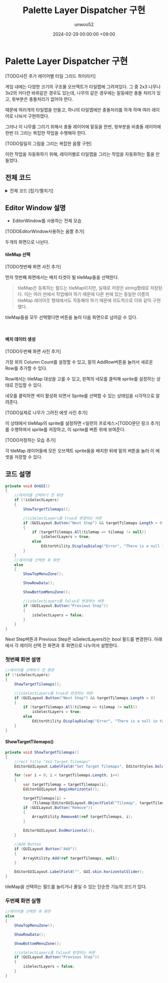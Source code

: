 ﻿---
title: Palette Layer Dispatcher 구현
author: unwoo52
date: 2024-02-29 00:00:00 +09:00
categories: [Project, PrivateProject, Project2D3D, CodeDetail]
tags: [Unity, ScriptableObject, Project2D3D, Palette, Grid, Automatize]
---

# Palette Layer Dispatcher 구현

[TODO사진 추가 레이어별 타일 그리드 하이라키]

게임 내에는 다양한 크기의 구조물 오브젝트가 타일맵에 그려져있다. 그 중 2x3 나무나 3x2의 커다란 바위같은 경우도 있는데,
나무의 같은 경우에는 밑둥에만 충돌 처리가 있고, 윗부분은 충돌처리가 없어야 한다.

때문에 여러개의 타일맵을 만들고, 하나의 타일맵에만 충돌처리를 하게 하며 여러 레이어로 나눠서 구현하였다.

그러나 이 나무를 그리기 위해서 충돌 레이어에 밑둥을 한번, 윗부분을 비충돌 레이어에 한번 더 그리는 복잡한 작업을 수행해야 한다.

[TODO일일히 그림을 그리는 복잡한 움짤 구현]

이런 작업을 자동화하기 위해, 레이어별로 타일맵을 그리는 작업을 자동화하는 툴을 만들었다.

## 전체 코드

<details>
<summary>전체 코드 [접기/펼치기]</summary>
<div markdown="1">

> 저장을 위한 Serializable 클래스

```csharp
[Serializable]
public class ObjectTileDispositionData
{
    //생성자
    public ObjectTileDispositionData(TileBase[] tileBases, Sprite[] sprites, Vector2Int[] tilePositions, string[] tilemapNames)
    {
        this.tileBases = tileBases;
        this.sprites = sprites;
        this.tilePositions = tilePositions;
        this.tilemapNames = tilemapNames;
    }

    public TileBase[] tileBases;
    public Sprite[] sprites;
    public Vector2Int[] tilePositions;
    public string[] tilemapNames;

    //json으로 변환
    public string ToJson()
    {
        return JsonUtility.ToJson(this);
    }

    //json을 ObjectTileDispositionData로 변환
    public static ObjectTileDispositionData FromJson(string json)
    {
        return JsonUtility.FromJson<ObjectTileDispositionData>(json);
    }
}
```

> 배치 데이터를 만들기 위한 EditorWindow

```csharp
using System;
using System.Collections.Generic;
using System.Linq;
using Tool.AutoTileDisposition;
using UnityEditor;
using UnityEngine;
using UnityEngine.Tilemaps;

public class ObjectTileDispositionDataEditor : EditorWindow
{
    private bool isSelectLayers;
    private int columnCount;
    public Tilemap[] targetTilemaps = new Tilemap[0];
    private OtdEditorsRow[] otdEditorsRows = new OtdEditorsRow[0];

    //윈도우 열기
    [MenuItem("Window/AutoTileDisposition/Object Tile Disposition Data Editor")]
    public static void ShowWindow()
    {
        GetWindow<ObjectTileDispositionDataEditor>("Object Tile Disposition Data Editor");
    }

    //윈도우 닫힐 때
    private void OnDestroy()
    {
        otdEditorsRows = null;
    }

    private void OnGUI()
    {
        //레이어를 선택하기 전 화면
        if (!isSelectLayers)
        {
            ShowTargetTilemaps();

            //isSelectLayers를 true로 변경하는 버튼
            if (GUILayout.Button("Next Step") && targetTilemaps.Length > 0)
            {
                if (targetTilemaps.All(tilemap => tilemap != null))
                    isSelectLayers = true;
                else
                    EditorUtility.DisplayDialog("Error", "There is a null in targetTilemaps", "OK");
            }
        }
        //레이어를 선택한 후 화면
        else
        {
            ShowTopMenuZone();

            ShowRowData();

            ShowBottomMenuZone();

            //isSelectLayers를 false로 변경하는 버튼
            if (GUILayout.Button("Previous Step"))
            {
                isSelectLayers = false;
            }
        }
    }

    private string path = "ObjectTileDispositionData";
    private void ShowBottomMenuZone()
    {
        //path input field
        path = EditorGUILayout.TextField("file name : ", path);

        //save button
        if (GUILayout.Button("Save"))
        {
            List<TileBase> tileBases = new();
            List<Sprite> sprites = new();
            List<Vector2Int> tilePositions = new();
            List<string> tilemapNames = new();
            for (var i = 0; i < otdEditorsRows.Length; i++)
            {
                var otdEditorsRow = otdEditorsRows[i];

                otdEditorsRow.ReturnRowData(out List<TileBase> tileBaseOuters, out List<Sprite> spriteOuters, out string tilemapNameOuter);

                for (int j = 0; j < tileBaseOuters.Count; j++)
                {
                    tileBases.Add(tileBaseOuters[j]);
                    sprites.Add(spriteOuters[j]);
                    tilemapNames.Add(tilemapNameOuter);
                    //y는 반대 순서로 저장. editor window에서 보이는건 위에서 아래이지만, tile이 배치되는 좌표는 아래서 위이기 때문
                    tilePositions.Add(new Vector2Int(j,otdEditorsRows.Length - i - 1));
                }
            }

            var objectTileDispositionData =
                new ObjectTileDispositionData(tileBases.ToArray(), sprites.ToArray(), tilePositions.ToArray(), tilemapNames.ToArray());
            var json = objectTileDispositionData.ToJson();
            var path = EditorUtility.SaveFilePanel("Save", Application.dataPath, "ObjectTileDispositionData",
                "json");
            if (path.Length != 0)
            {
                System.IO.File.WriteAllText(path, json);
            }
        }


        EditorGUILayout.LabelField("", GUI.skin.horizontalSlider);
    }

    private void ShowTopMenuZone()
    {
        //rect title "Object Tile Disposition Data Editor"
        EditorGUILayout.LabelField("Object Tile Disposition Data Editor", EditorStyles.boldLabel);

        EditorGUILayout.BeginHorizontal();

        columnCount = EditorGUILayout.IntField("Column Count", columnCount);

        if (GUILayout.Button("+") && columnCount < 20)
        {
            columnCount++;
        }

        if (GUILayout.Button("-") && columnCount > 5)
        {
            columnCount--;
        }

        columnCount = Mathf.Clamp(columnCount, 5, 20);

        EditorGUILayout.EndHorizontal();

        EditorGUILayout.LabelField("", GUI.skin.horizontalSlider);
    }

    private void ShowRowData()
    {
        //rect title "Set Tile Pallet"
        EditorGUILayout.LabelField("Set Tile Pallet", EditorStyles.boldLabel);


        //Show Row Data, and select row's currentSelectTileBase
        int selectedRowData = -1;
        for (var i = 0; i < otdEditorsRows.Length; i++)
        {
            EditorGUILayout.BeginHorizontal();

            var row = otdEditorsRows[i];

            //Show Dropdown button
            row.ShowDropdownList(targetTilemaps);

            //show Column Fields
            if (row.ShowColumnFields(columnCount))
            {
                selectedRowData = i;
            }

            //오른쪽 끝에 Remove 버튼
            GUILayout.FlexibleSpace();
            if (GUILayout.Button("Remove", GUILayout.Width(150)))
            {
                ArrayUtility.RemoveAt(ref otdEditorsRows, i);
            }

            EditorGUILayout.EndHorizontal();
        }

        //if some row data select toggles, reset other row data's toggles
        if (selectedRowData != -1)
        {
            for (int i = 0; i < otdEditorsRows.Length; i++)
            {
                if (i != selectedRowData)
                {
                    otdEditorsRows[i].ResetToggles();
                }
            }
        }

        //Add Button
        if (GUILayout.Button("Add Row"))
        {
            var newRowData = new OtdEditorsRow(targetTilemaps);
            ArrayUtility.Add(ref otdEditorsRows, newRowData);
            newRowData.CurrentTileMapName = targetTilemaps[0].name;
        }

        EditorGUILayout.LabelField("", GUI.skin.horizontalSlider);
    }

    private void ShowTargetTilemaps()
    {
        //rect title "Set Target Tilemaps"
        EditorGUILayout.LabelField("Set Target Tilemaps", EditorStyles.boldLabel);

        for (var i = 0; i < targetTilemaps.Length; i++)
        {
            var targetTilemap = targetTilemaps[i];
            EditorGUILayout.BeginHorizontal();

            targetTilemaps[i] =
                (Tilemap)EditorGUILayout.ObjectField("Tilemap", targetTilemap, typeof(Tilemap), true);
            if (GUILayout.Button("Remove"))
            {
                ArrayUtility.RemoveAt(ref targetTilemaps, i);
            }

            EditorGUILayout.EndHorizontal();
        }

        //Add Button
        if (GUILayout.Button("Add"))
        {
            ArrayUtility.Add(ref targetTilemaps, null);
        }

        EditorGUILayout.LabelField("", GUI.skin.horizontalSlider);
    }
}
```

</div>
</details>

## Editor Window 설명

* EditorWindow를 사용하는 전체 모습

[TODOEditorWindow사용하는 움짤 추가]


두개의 화면으로 나뉜다.

#### tileMap 선택

[TODO첫번째 화면 사진 추가]

먼저 첫번째 화면에서는 배치 타겟이 될 tileMap들을 선택한다.

> tileMap은 등록하는 필드는 tileMap이지만, 실재로 저장은 string형태로 저장된다. 이는 여러 씬에서 작업해야 하기 때문에
> 다른 씬에 있는 동일한 이름의 tileMap 레이아웃 형태에서도 작동해야 하기 때문에 의도적으로 이와 같이 구현했다.

tileMap들을 모두 선택했다면 버튼을 눌러 다음 화면으로 넘어갈 수 있다.

<br>

#### 배치 데이터 생성

[TODO두번째 화면 사진 추가]

가장 위의 Column Count를 설정할 수 있고, 밑의 AddRow버튼을 눌러서 새로운 Row를 추가할 수 있다.

Row에서는 tileMap 대상을 고를 수 있고, 왼쪽의 네모를 클릭해 sprite를 설정하는 상태로 진입할 수 있다.

네모를 클릭하면 색이 활성화 되면서 Sprite를 선택할 수 있는 상태임을 시각적으로 알려준다.

[TODO실제로 나무가 그려진 에셋 사진 추가]

이 상태에서 tileMap의 sprite를 설정하면 <일련의 프로세스>[TODO문단 링크 추가]를 수행하여서 sprite를 저장하고, 이 sprite를 버튼 위에 보여준다.

[TODO저장하는 모습 추가]

각 tileMap 레이어들에 모든 오브젝트 sprite들을 배치한 뒤에 밑의 버튼을 눌러 이 에셋을 저장할 수 있다.

## 코드 설명

```csharp
private void OnGUI()
{
    //레이어를 선택하기 전 화면
    if (!isSelectLayers)
    {
        ShowTargetTilemaps();

        //isSelectLayers를 true로 변경하는 버튼
        if (GUILayout.Button("Next Step") && targetTilemaps.Length > 0)
        {
            if (targetTilemaps.All(tilemap => tilemap != null))
                isSelectLayers = true;
            else
                EditorUtility.DisplayDialog("Error", "There is a null in targetTilemaps", "OK");
        }
    }
    //레이어를 선택한 후 화면
    else
    {
        ShowTopMenuZone();

        ShowRowData();

        ShowBottomMenuZone();

        //isSelectLayers를 false로 변경하는 버튼
        if (GUILayout.Button("Previous Step"))
        {
            isSelectLayers = false;
        }
    }
}
```

Next Step버튼과 Previous Step은 isSelectLayers라는 bool 필드를 변경한다. 아래에서 각 레이어 선택 전 화면과 후 화면으로 나누어서 설명한다.


### 첫번째 화면 설명

```csharp
//레이어를 선택하기 전 화면
if (!isSelectLayers)
{
    ShowTargetTilemaps();

    //isSelectLayers를 true로 변경하는 버튼
    if (GUILayout.Button("Next Step") && targetTilemaps.Length > 0)
    {
        if (targetTilemaps.All(tilemap => tilemap != null))
            isSelectLayers = true;
        else
            EditorUtility.DisplayDialog("Error", "There is a null in targetTilemaps", "OK");
    }
}
```

#### ShowTargetTilemaps()

```csharp
private void ShowTargetTilemaps()
{
    //rect title "Set Target Tilemaps"
    EditorGUILayout.LabelField("Set Target Tilemaps", EditorStyles.boldLabel);

    for (var i = 0; i < targetTilemaps.Length; i++)
    {
        var targetTilemap = targetTilemaps[i];
        EditorGUILayout.BeginHorizontal();

        targetTilemaps[i] =
            (Tilemap)EditorGUILayout.ObjectField("Tilemap", targetTilemap, typeof(Tilemap), true);
        if (GUILayout.Button("Remove"))
        {
            ArrayUtility.RemoveAt(ref targetTilemaps, i);
        }

        EditorGUILayout.EndHorizontal();
    }

    //Add Button
    if (GUILayout.Button("Add"))
    {
        ArrayUtility.Add(ref targetTilemaps, null);
    }

    EditorGUILayout.LabelField("", GUI.skin.horizontalSlider);
}
```

tileMap을 선택하는 필드를 늘리거나 줄일 수 있는 단순한 기능의 코드가 있다.

### 두번째 화면 실행

```csharp
//레이어를 선택한 후 화면
else
{
    ShowTopMenuZone();

    ShowRowData();

    ShowBottomMenuZone();

    //isSelectLayers를 false로 변경하는 버튼
    if (GUILayout.Button("Previous Step"))
    {
        isSelectLayers = false;
    }
}
```
